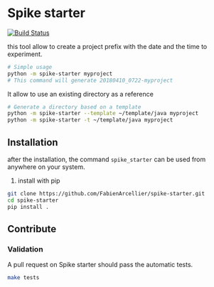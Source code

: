# Spike starter

[![Build Status](https://travis-ci.org/FabienArcellier/spike-starter.svg?branch=master)](https://travis-ci.org/FabienArcellier/spike-starter)

this tool allow to create a project prefix with the date and the time to
experiment.

```bash
# Simple usage
python -m spike-starter myproject
# This command will generate 20180410_0722-myproject
```

It allow to use an existing directory as a reference

```bash
# Generate a directory based on a template
python -m spike-starter --template ~/template/java myproject
python -m spike-starter -t ~/template/java myproject
```

## Installation

after the installation, the command `spike_starter` can be used from anywhere on your
system.

1. install with pip

```bash
git clone https://github.com/FabienArcellier/spike-starter.git
cd spike-starter
pip install .
```

## Contribute

### Validation

A pull request on Spike starter should pass the automatic tests.

```bash
make tests
```
